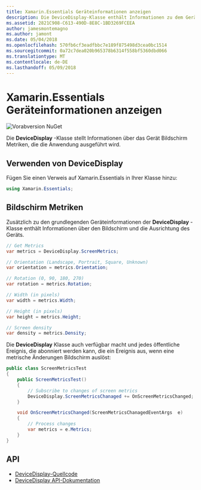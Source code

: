 ```yaml
---
title: Xamarin.Essentials Geräteinformationen anzeigen
description: Die DeviceDisplay-Klasse enthält Informationen zu dem Gerät Bildschirm Metriken, die Anwendung ausgeführt wird.
ms.assetid: 2821C908-C613-490D-8E8C-1BD3269FCEEA
author: jamesmontemagno
ms.author: jamont
ms.date: 05/04/2018
ms.openlocfilehash: 570fb6cf3eadfbbc7e189f875498d3cea0bc1514
ms.sourcegitcommit: 0a72c7dea020b965378b6314f558bf5360dbd066
ms.translationtype: MT
ms.contentlocale: de-DE
ms.lasthandoff: 05/09/2018
---
```

# <a name="xamarinessentials-device-display-information"></a>Xamarin.Essentials Geräteinformationen anzeigen

![Vorabversion NuGet](~/media/shared/pre-release.png)

Die **DeviceDisplay** -Klasse stellt Informationen über das Gerät Bildschirm Metriken, die die Anwendung ausgeführt wird.

## <a name="using-devicedisplay"></a>Verwenden von DeviceDisplay

Fügen Sie einen Verweis auf Xamarin.Essentials in Ihrer Klasse hinzu:

```csharp
using Xamarin.Essentials;
```

## <a name="screen-metrics"></a>Bildschirm Metriken

Zusätzlich zu den grundlegenden Geräteinformationen der **DeviceDisplay** -Klasse enthält Informationen über den Bildschirm und die Ausrichtung des Geräts.

```csharp
// Get Metrics
var metrics = DeviceDisplay.ScreenMetrics;

// Orientation (Landscape, Portrait, Square, Unknown)
var orientation = metrics.Orientation;

// Rotation (0, 90, 180, 270)
var rotation = metrics.Rotation;

// Width (in pixels)
var width = metrics.Width;

// Height (in pixels)
var height = metrics.Height;

// Screen density
var density = metrics.Density;
```

Die **DeviceDisplay** Klasse auch verfügbar macht und jedes öffentliche Ereignis, die abonniert werden kann, die ein Ereignis aus, wenn eine metrische Änderungen Bildschirm auslöst:

```csharp
public class ScreenMetricsTest
{
    public ScreenMetricsTest()
    {
        // Subscribe to changes of screen metrics
        DeviceDisplay.ScreenMetricsChanaged += OnScreenMetricsChanged;
    }

    void OnScreenMetricsChanged(ScreenMetricsChanagedEventArgs  e)
    {
        // Process changes
        var metrics = e.Metrics;
    }
}
```

## <a name="api"></a>API

- [DeviceDisplay-Quellcode](https://github.com/xamarin/Essentials/tree/master/Essentials/DeviceDisplay)
- [DeviceDisplay API-Dokumentation](xref:Xamarin.Essentials.DeviceDisplay)
